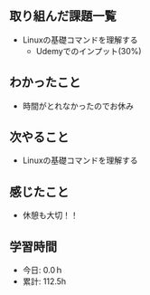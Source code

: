 ## 取り組んだ課題一覧
- Linuxの基礎コマンドを理解する
  - Udemyでのインプット(30%)

## わかったこと
- 時間がとれなかったのでお休み
 
## 次やること
- Linuxの基礎コマンドを理解する

## 感じたこと
- 休憩も大切！！

## 学習時間
- 今日: 0.0ｈ
- 累計: 112.5h
